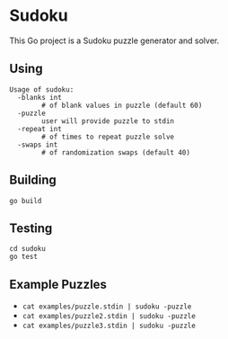 # Sudoku

This Go project is a Sudoku puzzle generator and solver.

## Using

```
Usage of sudoku:
  -blanks int
        # of blank values in puzzle (default 60)
  -puzzle
        user will provide puzzle to stdin
  -repeat int
        # of times to repeat puzzle solve
  -swaps int
        # of randomization swaps (default 40)
```

## Building

`go build`

## Testing

```
cd sudoku
go test
```

## Example Puzzles

- `cat examples/puzzle.stdin | sudoku -puzzle`
- `cat examples/puzzle2.stdin | sudoku -puzzle`
- `cat examples/puzzle3.stdin | sudoku -puzzle`
